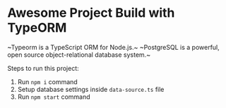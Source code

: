 # Awesome Project Build with TypeORM

~Typeorm is a TypeScript ORM for Node.js.~
~PostgreSQL is a powerful, open source object-relational database system.~

Steps to run this project:

1. Run `npm i` command
2. Setup database settings inside `data-source.ts` file
3. Run `npm start` command
